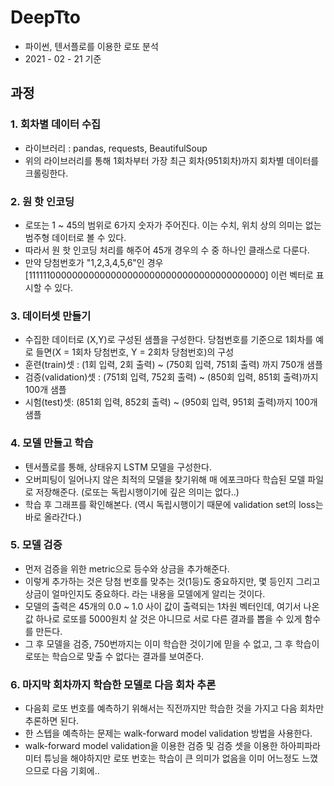 # DeepTto
- 파이썬, 텐서플로를 이용한 로또 분석
- 2021 - 02 - 21 기준


## 과정

### 1. 회차별 데이터 수집

- 라이브러리 : pandas, requests, BeautifulSoup
- 위의 라이브러리를 통해 1회차부터 가장 최근 회차(951회차)까지 회차별 데이터를 크롤링한다.

### 2. 원 핫 인코딩

- 로또는 1 ~ 45의 범위로 6가지 숫자가 주어진다. 이는 수치, 위치 상의 의미는 없는 범주형 데이터로 볼 수 있다.
- 따라서 원 핫 인코딩 처리를 해주어 45개 경우의 수 중 하나인 클래스로 다룬다.
- 만약 당첨번호가 "1,2,3,4,5,6"인 경우 [111111000000000000000000000000000000000000000] 이런 벡터로 표시할 수 있다.

### 3. 데이터셋 만들기

- 수집한 데이터로 (X,Y)로 구성된 샘플을 구성한다. 당첨번호를 기준으로 1회차를 예로 들면(X = 1회차 당첨번호, Y = 2회차 당첨번호)의 구성
- 훈련(train)셋 : (1회 입력, 2회 출력) ~ (750회 입력, 751회 출력) 까지 750개 샘플
- 검증(validation)셋 : (751회 입력, 752회 출력) ~ (850회 입력, 851회 출력)까지 100개 샘플
- 시험(test)셋: (851회 입력, 852회 출력) ~ (950회 입력, 951회 출력)까지 100개 샘플

### 4. 모델 만들고 학습

- 텐서플로를 통해, 상태유지 LSTM 모델을 구성한다.
- 오버피팅이 일어나지 않은 최적의 모델을 찾기위해 매 에포크마다 학습된 모델 파일로 저장해준다. (로또는 독립시행이기에 깊은 의미는 없다..)
- 학습 후 그래프를 확인해본다. (역시 독립시행이기 때문에 validation set의 loss는 바로 올라간다.)

### 5. 모델 검증

- 먼저 검증을 위한 metric으로 등수와 상금을 추가해준다.
- 이렇게 추가하는 것은 당첨 번호를 맞추는 것(1등)도 중요하지만, 몇 등인지 그리고 상금이 얼마인지도 중요하다. 라는 내용을 모델에게 알리는 것이다.
- 모델의 출력은 45개의 0.0 ~ 1.0 사이 값이 출력되는 1차원 벡터인데, 여기서 나온 값 하나로 로또를 5000원치 살 것은 아니므로 서로 다른 결과를 뽑을 수 있게 함수를 만든다.
- 그 후 모델을 검증, 750번까지는 이미 학습한 것이기에 믿을 수 없고, 그 후 학습이 로또는 학습으로 맞출 수 없다는 결과를 보여준다.

### 6. 마지막 회차까지 학습한 모델로 다음 회차 추론

- 다음회 로또 번호를 예측하기 위해서는 직전까지만 학습한 것을 가지고 다음 회차만 추론하면 된다.
- 한 스텝을 예측하는 문제는 walk-forward model validation 방법을 사용한다.
- walk-forward model validation을 이용한 검증 및 검증 셋을 이용한 하아피파라미터 튜닝을 해야하지만 로또 번호는 학습이 큰 의미가 없음을 이미 어느정도 느꼈으므로 다음 기회에..
